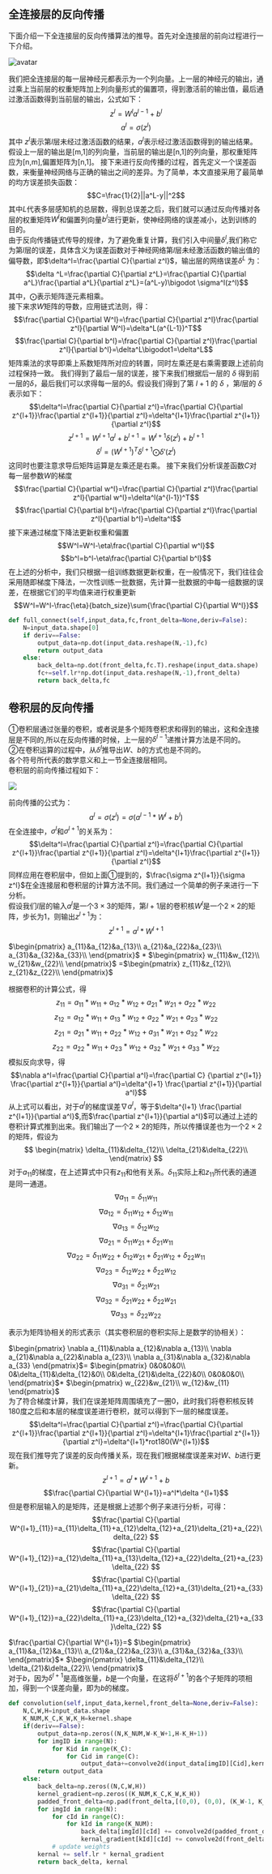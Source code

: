 ## 全连接层的反向传播
下面介绍一下全连接层的反向传播算法的推导。首先对全连接层的前向过程进行一下介绍。

![avatar](pic/fc_f.png )

我们把全连接层的每一层神经元都表示为一个列向量。上一层的神经元的输出，通过乘上当前层的权重矩阵加上列向量形式的偏置项，得到激活前的输出值，最后通过激活函数得到当前层的输出，公式如下：
$$z^l=W^la^{l-1}+b^l$$
$$a^l=\sigma (z^l)$$
其中 $z^l$表示第$l$层未经过激活函数的结果，$a^l$表示经过激活函数得到的输出结果。假设上一层的输出是[m,1]的列向量，当前层的输出是[n,1]的列向量，那权重矩阵应为[n,m],偏置矩阵为[n,1]。
接下来进行反向传播的过程，首先定义一个误差函数，来衡量神经网络与正确的输出之间的差异。为了简单，本文直接采用了最简单的均方误差损失函数：
$$C=\frac{1}{2}||a^L-y||^2$$ 
其中$L$代表多层感知机的总层数，得到总误差之后，我们就可以通过反向传播对各层的权重矩阵$W^l$和偏置列向量$b^l$进行更新，使神经网络的误差减小，达到训练的目的。  
由于反向传播链式传导的规律，为了避免重复计算，我们引入中间量$\delta^l$,我们称它为第$l$层的误差，具体含义为误差函数对于神经网络第$l$层未经激活函数的输出值的偏导数，即$\delta^l=\frac{\partial C}{\partial z^l}$，输出层的网络误差$\delta ^L$ 为：
$$\delta ^L=\frac{\partial C}{\partial z^L}=\frac{\partial C}{\partial a^L}\frac{\partial a^L}{\partial z^L}=(a^L-y)\bigodot \sigma^l(z^l)$$
其中，$\bigodot$表示矩阵逐元素相乘。  
接下来求$W$矩阵的导数，应用链式法则，得：
$$\frac{\partial C}{\partial W^l}=\frac{\partial C}{\partial z^l}\frac{\partial z^l}{\partial W^l}=\delta^L(a^{L-1})^T$$
$$\frac{\partial C}{\partial b^l}=\frac{\partial C}{\partial z^l}\frac{\partial z^l}{\partial b^l}=\delta^L\bigodot1=\delta^L$$
矩阵乘法的求导即乘上系数矩阵所对应的转置，同时左乘还是右乘需要跟上述前向过程保持一致。
我们得到了最后一层的误差，接下来我们根据后一层的 $\delta$ 得到前一层的$\delta$，最后我们可以求得每一层的$\delta$。假设我们得到了第 $l+1$ 的 $\delta$ ，第$l$层的 $\delta$ 表示如下：
$$\delta^l=\frac{\partial C}{\partial z^l}=\frac{\partial C}{\partial z^{l+1}}\frac{\partial z^{l+1}}{\partial z^l}=\delta^{l+1}\frac{\partial z^{l+1}}{\partial z^l}$$ 
$$z^{l+1}=W^{l+1}a^l+b^{l+1}=W^{l+1}\delta(z^l)+b^{l+1}$$
$$\delta^l=(W^{l+1})^T\delta^{l+1}\bigodot\delta'(z^l)$$
这同时也要注意求导后矩阵运算是左乘还是右乘。
接下来我们分析误差函数$C$对每一层参数$W$的梯度
$$\frac{\partial C}{\partial w^l}=\frac{\partial C}{\partial z^l}\frac{\partial z^l}{\partial w^l}=\delta^l(a^{l-1})^T$$
$$\frac{\partial C}{\partial b^l}=\frac{\partial C}{\partial z^l}\frac{\partial z^l}{\partial b^l}=\delta^l$$
接下来通过梯度下降法更新权重和偏置
$$W^l=W^l-\eta\frac{\partial C}{\partial w^l}$$
$$b^l=b^l-\eta\frac{\partial C}{\partial b^l}$$
在上述的分析中，我们只根据一组训练数据更新权重，在一般情况下，我们往往会采用随即梯度下降法，一次性训练一批数据，先计算一批数据的中每一组数据的误差，在根据它们的平均值来进行权重更新
$$W^l=W^l-\frac{\eta}{batch_size}\sum{\frac{\partial C}{\partial W^l}}$$

```python
def full_connect(self,input_data,fc,front_delta=None,deriv=False):
    N=input_data.shape[0]
    if deriv==False:
        output_data=np.dot(input_data.reshape(N,-1),fc)
        return output_data
    else:
        back_delta=np.dot(front_delta,fc.T).reshape(input_data.shape)
        fc+=self.lr*np.dot(input_data.reshape(N,-1),front_delta)
        return back_delta,fc
```
## 卷积层的反向传播
①卷积层通过张量的卷积，或者说是多个矩阵卷积求和得到的输出，这和全连接层是不同的,所以在反向传播的时候，上一层的$\delta^{l-1}$递推计算方法是不同的。  
②在卷积运算的过程中，从$\delta^l$推导出$W$、$b$的方式也是不同的。  
各个符号所代表的数学意义和上一节全连接层相同。  
卷积层的前向传播过程如下：  

<img src="https://i2.wp.com/img-blog.csdnimg.cn/20200509131408933.png?x-oss-process=image/watermark,type_ZmFuZ3poZW5naGVpdGk,shadow_10,text_aHR0cHM6Ly9ibG9nLmNzZG4ubmV0L3FxXzE4NzI0ODQx,size_16,color_FFFFFF,t_70" div align=center />  

前向传播的公式为：  
$$a^l=\sigma(z^l)=\sigma(a^{l-1}*W^l+b^l)$$
在全连接中，$\sigma^l$和$\sigma^{l+1}$的关系为：
$$\delta^l=\frac{\partial C}{\partial z^l}=\frac{\partial C}{\partial z^{l+1}}\frac{\partial z^{l+1}}{\partial z^l}=\delta^{l+1}\frac{\partial z^{l+1}}{\partial z^l}$$ 
同样应用在卷积层中，但如上面①提到的，$\frac{\sigma z^{l+1}}{\sigma z^l}$在全连接层和卷积层的计算方法不同。我们通过一个简单的例子来进行一下分析。  
假设我们$l$层的输入$a^{l}$是一个$3\times3$的矩阵，第$l+1$层的卷积核$W^l$是一个$2\times2$的矩阵，步长为1，则输出$z^{l+1}$为：
$$z^{l+1}=a^l*W^{l+1}$$

$\begin{pmatrix}
    a_{11}&a_{12}&a_{13}\\
    a_{21}&a_{22}&a_{23}\\
    a_{31}&a_{32}&a_{33}\\
\end{pmatrix}$
*
$\begin{pmatrix}
    w_{11}&w_{12}\\
    w_{21}&w_{22}\\
\end{pmatrix}$ 
=$\begin{pmatrix}
    z_{11}&z_{12}\\
    z_{21}&z_{22}\\
\end{pmatrix}$ 
  
根据卷积的计算公式，得
$$z_{11}=a_{11}*w_{11}+a_{12}*w_{12}+a_{21}*w_{21}+a_{22}*w_{22}$$
$$z_{12}=a_{12}*w_{11}+a_{13}*w_{12}+a_{22}*w_{21}+a_{23}*w_{22}$$
$$z_{21}=a_{21}*w_{11}+a_{22}*w_{12}+a_{31}*w_{21}+a_{32}*w_{22}$$
$$z_{22}=a_{22}*w_{11}+a_{23}*w_{12}+a_{32}*w_{21}+a_{33}*w_{22}$$
模拟反向求导，得
$$\nabla a^l=\frac{\partial C}{\partial a^l}=\frac{\partial C}  {\partial z^{l+1}}  \frac{\partial z^{l+1}}{\partial a^l}=\delta^{l+1} \frac{\partial z^{l+1}}{\partial a^l}$$
从上式可以看出，对于$a^l$的梯度误差$\nabla a^{l}$，等于$\delta^{l+1}  \frac{\partial z^{l+1}}{\partial a^l}$,而$\frac{\partial z^{l+1}}{\partial a^l}$可以通过上述的卷积计算式推到出来。我们输出了一个$2\times2$的矩阵，所以传播误差也为一个$2\times2$的矩阵，假设为
$$
\begin{matrix}
\delta_{11}&\delta_{12}\\
\delta_{21}&\delta_{22}\\
\end{matrix}
$$
对于$a_{11}$的梯度，在上述算式中只有$z_{11}$和他有关系。$\delta_{11}$实际上和$z_{11}$所代表的通道是同一通道。
$$\nabla a_{11}=\delta_{11}w_{11}$$
$$\nabla a_{12}=\delta_{11}w_{12}+\delta_{12}w_{11}$$
$$\nabla a_{13}=\delta_{12}w_{12}$$
$$\nabla a_{21}=\delta_{11}w_{21}+\delta_{21}w_{11}$$
$$\nabla a_{22}=\delta_{11}w_{22}+\delta_{12}w_{21}+\delta_{21}w_{12}+\delta_{22}w_{11}$$
$$\nabla a_{23}=\delta_{12}w_{22}+\delta_{22}w_{12}$$
$$\nabla a_{31}=\delta_{21}w_{21}$$
$$\nabla a_{32}=\delta_{21}w_{22}+\delta_{22}w_{21}$$
$$\nabla a_{33}=\delta_{22}w_{22}$$

表示为矩阵协相关的形式表示（其实卷积层的卷积实际上是数学的协相关）：  

$\begin{pmatrix}
    \nabla a_{11}&\nabla a_{12}&\nabla a_{13}\\
    \nabla a_{21}&\nabla a_{22}&\nabla a_{23}\\
    \nabla a_{31}&\nabla a_{32}&\nabla a_{33}
\end{pmatrix}$=
$\begin{pmatrix}
    0&0&0&0\\
    0&\delta_{11}&\delta_{12}&0\\
    0&\delta_{21}&\delta_{22}&0\\
    0&0&0&0\\    
\end{pmatrix}$*
$\begin{pmatrix}
    w_{22}&w_{21}\\
    w_{12}&w_{11}
\end{pmatrix}$  
为了符合梯度计算，我们在误差矩阵周围填充了一圈0，此时我们将卷积核反转180度之后和本层的梯度误差进行卷积，就可以得到下一层的梯度误差。
$$\delta^l=\frac{\partial C}{\partial z^l}=\frac{\partial C}{\partial z^{l+1}}\frac{\partial z^{l+1}}{\partial z^l}=\delta^{l+1}\frac{\partial z^{l+1}}{\partial z^l}=\delta^{l+1}*rot180(W^{l+1})$$ 
现在我们推导完了误差的反向传播关系，现在我们根据梯度误差来对$W$、$b$进行更新。
$$z^{l+1}=a^{l}*W^{l+1}+b$$
$$\frac{\partial C}{\partial W^{l+1}}=a^l*\delta ^{l+1}$$
但是卷积层输入的是矩阵，还是根据上述那个例子来进行分析，可得：
$$\frac{\partial C}{\partial W^{l+1}_{11}}=a_{11}\delta_{11}+a_{12}\delta_{12}+a_{21}\delta_{21}+a_{22}\delta_{22} $$
$$\frac{\partial C}{\partial W^{l+1}_{12}}=a_{12}\delta_{11}+a_{13}\delta_{12}+a_{22}\delta_{21}+a_{23}\delta_{22} $$
$$\frac{\partial C}{\partial W^{l+1}_{21}}=a_{21}\delta_{11}+a_{22}\delta_{12}+a_{31}\delta_{21}+a_{33}\delta_{22} $$
$$\frac{\partial C}{\partial W^{l+1}_{12}}=a_{22}\delta_{11}+a_{23}\delta_{12}+a_{32}\delta_{21}+a_{33}\delta_{22} $$

$\frac{\partial C}{\partial W^{l+1}}=$ 
$\begin{pmatrix}
    a_{11}&a_{12}&a_{13}\\
    a_{21}&a_{22}&a_{23}\\
    a_{31}&a_{32}&a_{33}\\
\end{pmatrix}$*
$\begin{pmatrix}
    \delta_{11}&\delta_{12}\\
    \delta_{21}&\delta_{22}\\
\end{pmatrix}$  
对于$b$，因为$\delta^{l+1}$是高维张量，$b$是一个向量，在这将$\delta^{l+1}$的各个子矩阵的项相加，得到一个误差向量，即为$b$的梯度。
```python
def convolution(self,input_data,kernel,front_delta=None,deriv=False):
    N,C,W,H=input_data.shape
    K_NUM,K_C,K_W,K_H=kernel.shape
    if(deriv==False):
        output_data=np.zeros((N,K_NUM,W-K_W+1,H-K_H+1))
        for imgID in range(N):
            for Kid in range(K_C):
                for Cid im range(C):
                    output_data+=convolve2d(input_data[imgID][Cid],kernel[Kid][Cid],mode='valid')
        return output_data
    else:
        back_delta=np.zeros((N,C,W,H))
        kernel_gradient=np.zeros((K_NUM,K_C,K_W,K_H))
        padded_front_delta=np.pad(front_delta,[(0,0), (0,0), (K_W-1, K_H-1), (K_W-1, K_H-1)], mode='constant', constant_values=0)
        for imgId in range(N):
            for cId in range(C):
                for kId in range(K_NUM):
                    back_delta[imgId][cId] += convolve2d(padded_front_delta[imgId][kId], kernal[kId,cId,::-1,::-1], mode='valid')
                    kernal_gradient[kId][cId] += convolve2d(front_delta[imgId][kId], input_map[imgId,cId], mode='valid')
            # update weights
        kernal += self.lr * kernal_gradient
        return back_delta, kernal

```